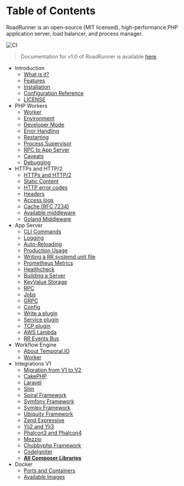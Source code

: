 # Table of Contents

RoadRunner is an open-source (MIT licensed), high-performance PHP application server, load balancer, and process
manager.

![CI](https://github.com/roadrunner-server/roadrunner-docs/workflows/CI/badge.svg)

> Documentation for v1.0 of RoadRunner is available [here](https://github.com/roadrunner-server/roadrunner-docs/tree/1.0).

* Introduction
    * [What is it?](intro/about.md)
    * [Features](intro/features.md)
    * [Installation](intro/install.md)
    * [Configuration Reference](intro/config.md)
    * [LICENSE](license.md)
* PHP Workers
    * [Worker](php/worker.md)
    * [Environment](php/environment.md)
    * [Developer Mode](php/developer.md)
    * [Error Handling](php/error-handling.md)
    * [Restarting](php/restarting.md)
    * [Process Supervisor](php/limit.md)
    * [RPC to App Server](php/rpc.md)
    * [Caveats](php/caveats.md)
    * [Debugging](php/debugging.md)
* HTTPs and HTTP/2
    * [HTTPs and HTTP/2](http/https.md)
    * [Static Content](http/static.md)
    * [HTTP error codes](beep-beep/http-error-codes.md)
    * [Headers](http/headers.md)
    * [Access logs](http/access-logs.md)
    * [Cache (RFC 7234)](http/cache.md)
    * [Available middleware](http/available-middleware.md)
    * [Golang Middleware](http/writing-a-middleware.md)
* App Server
    * [CLI Commands](beep-beep/cli.md)
    * [Logging](beep-beep/logging.md)
    * [Auto-Reloading](beep-beep/reload.md)
    * [Production Usage](beep-beep/production.md)
    * [Writing a RR systemd unit file](beep-beep/systemd.md)
    * [Prometheus Metrics](beep-beep/metrics.md)
    * [Healthcheck](beep-beep/health.md)
    * [Building a Server](beep-beep/build.md)
    * [KeyValue Storage](beep-beep/kv.md)
    * [RPC](beep-beep/rpc.md)
    * [Jobs](beep-beep/jobs.md)
    * [GRPC](beep-beep/grpc.md)
    * [Config](beep-beep/config.md)
    * [Write a plugin](beep-beep/plugin.md)
    * [Service plugin](beep-beep/service.md)
    * [TCP plugin](beep-beep/tcp.md)
    * [AWS Lambda](library/aws-lambda.md)
    * [RR Events Bus](library/events-bus.md)
* Workflow Engine
    * [About Temporal.IO](workflow/temporal.md)
    * [Worker](workflow/worker.md)
* Integrations V1
    * [Migration from V1 to V2](integration/migration.md)
    * [CakePHP](integration/cake.md)
    * [Laravel](integration/laravel.md)
    * [Slim](integration/slim.md)
    * [Spiral Framework](integration/spiral.md)
    * [Symfony Framework](integration/symfony.md)
    * [Symlex Framework](integration/symlex.md)
    * [Ubiquity Framework](integration/ubiquity.md)
    * [Zend Expressive](https://github.com/sergey-telpuk/roadrunner-zend-expressive-integration)
    * [Yii2 and Yii3](integration/yii.md)
    * [Phalcon3 and Phalcon4](integration/phalcon.md)
    * [Mezzio](integration/mezzio.md)
    * [Chubbyphp Framework](integration/chubbyphp.md)
    * [CodeIgniter](integration/codeigniter.md)
    * [**All Composer Libraries**](https://packagist.org/packages/spiral/roadrunner/dependents)
* Docker
    * [Ports and Containers](docker/ports.md)
    * [Available Images](docker/images.md)
